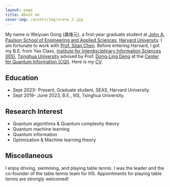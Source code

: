 ```yaml
---
layout: page
title: About me
cover-img: /assets/img/scene_2.jpg
---
```


My name is Weiyuan Gong (龚维元), a first-year graduate student at [John A. Paulson School of Engineering and Applied Sciences](https://seas.harvard.edu/), [Harvard University](https://www.harvard.edu/). I am fortunate to work with [Prof. Sitan Chen](https://sitanchen.com/). Before entering Harvard, I got my B.E. from Yao Class, [Institute for Interdisciplinary Information Sciences (IIIS)](https://iiis.tsinghua.edu.cn/), [Tsinghua University](https://www.tsinghua.edu.cn/en/) advised by Prof. [Dong-Ling Deng](https://iiis.tsinghua.edu.cn/en/dengdl/) at the [Center for Quantum Information (CQI)](https://cqi.tsinghua.edu.cn/). Here is my [CV](assets/files/CV_WG_4_24.pdf).


## Education

- Sept 2023- Present, Graduate student, SEAS, Harvard University.
- Sept 2019- June 2023, B.E., IIIS, Tsinghua University.

## Research Interest

- Quantum algorithms & Quantum complexity theory
- Quantum machine learning
- Quantum information
- Optimization & Machine learning theory

## Miscellaneous

I enjoy driving, swimming, and playing table tennis. I was the leader and the co-founder of the table tennis team for IIIS. Appointments for playing table tennis are strongly welcomed!
